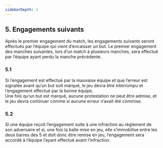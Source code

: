 ```yaml
---
sidebarDepth: 2
---
```


## 5. Engagements suivants
Après le premier engagement du match, les engagements suivants seront effectués par l’équipe qui vient d’encaisser un but. Le premier engagement des manches suivantes, lors d’un match à plusieurs manches, sera effectué par l’équipe ayant perdu la manche précédente.

### 5.1
Si l’engagement est effectué par la mauvaise équipe et que l’erreur est signalée avant qu’un but soit marqué, le jeu devra être interrompu et l’engagement effectué par la bonne équipe. <br>
Une fois qu’un but est marqué, aucune protestation ne peut être admise, et le jeu devra continuer comme si aucune erreur n’avait été commise.

### 5.2
Si une équipe reçoit l’engagement suite à une infraction au règlement de son adversaire et si, une fois la balle mise en jeu, elle s’immobilise entre les deux barres des 5 et doit donc être remise en jeu, l’engagement sera accordé à l’équipe l’ayant effectué avant l’infraction.